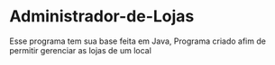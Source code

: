 # Administrador-de-Lojas

Esse programa tem sua base feita em Java, Programa criado afim de permitir gerenciar as lojas de um local
